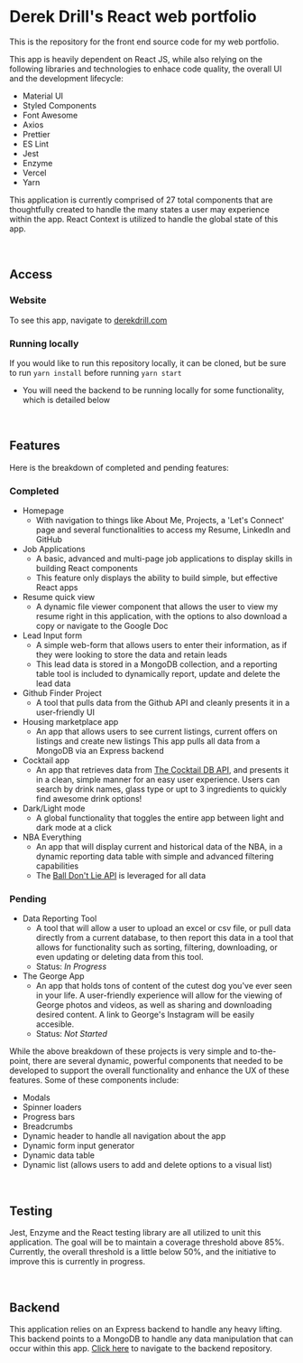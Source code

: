 # Derek Drill's React web portfolio

This is the repository for the front end source code for my web portfolio.

This app is heavily dependent on React JS, while also relying on the following libraries and technologies to enhace code quality, the overall UI and the development lifecycle:

  * Material UI
  * Styled Components
  * Font Awesome
  * Axios
  * Prettier
  * ES Lint
  * Jest
  * Enzyme
  * Vercel
  * Yarn

This application is currently comprised of 27 total components that are thoughtfully created to handle the many states a user may experience within the app. React Context is utilized to handle the global state of this app.

<br />

## Access

### Website

To see this app, navigate to <a href='https://derekdrill.com' target='_blank'>derekdrill.com</a>

### Running locally
If you would like to run this repository locally, it can be cloned, but be sure to run ```yarn install``` before running ```yarn start```

* You will need the backend to be running locally for some functionality, which is detailed below

<br />


## Features

Here is the breakdown of completed and pending features:

### Completed
<ul>
  <li>
    Homepage
    <ul>
      <li>
        With navigation to things like About Me, Projects, a 'Let's Connect' page and several functionalities to access my Resume, LinkedIn and GitHub
      </li> 
    </ul>
  </li>
  <li>
    Job Applications
    <ul>
      <li>
        A basic, advanced and multi-page job applications to display skills in building React components
      </li> 
      <li>
        This feature only displays the ability to build simple, but effective React apps
      </li> 
    </ul>
  </li>
  <li>
    Resume quick view
    <ul>
      <li>
        A dynamic file viewer component that allows the user to view my resume right in this application, with the options to also download a copy or navigate to the Google Doc
      </li> 
    </ul>
  </li>
  <li>
    Lead Input form
    <ul>
      <li>
        A simple web-form that allows users to enter their information, as if they were looking to store the data and retain leads
      </li> 
      <li>
        This lead data is stored in a MongoDB collection, and a reporting table tool is included to dynamically report, update and delete the lead data 
      </li>
    </ul>
  </li>
  <li>
    Github Finder Project
    <ul>
      <li>
        A tool that pulls data from the Github API and cleanly presents it in a user-friendly UI
      </li> 
    </ul>
  </li>
  <li>
    Housing marketplace app
    <ul>
      <li>
        An app that allows users to see current listings, current offers on listings and create new listings
        This app pulls all data from a MongoDB via an Express backend
      </li> 
    </ul>
  </li>
  <li>
    Cocktail app
    <ul>
      <li>
        An app that retrieves data from <a href='https://rapidapi.com/thecocktaildb/api/the-cocktail-db/' target='_blank'>The Cocktail DB API<a/>, and presents it in a clean, simple manner for an easy user experience. Users can search by drink names, glass type or upt to 3 ingredients to quickly find awesome drink options!
      </li> 
    </ul>
  </li>
  <li>
    Dark/Light mode
    <ul>
      <li>
        A global functionality that toggles the entire app between light and dark mode at a click
      </li> 
    </ul>
  </li>
  <li>
    NBA Everything
    <ul>
      <li>
        An app that will display current and historical data of the NBA, in a dynamic reporting data table with simple and advanced filtering capabilities
      </li> 
      <li>
        The <a href='https://www.balldontlie.io/#introduction' target='_blank'>Ball Don't Lie API</a> is leveraged for all data
      </li> 
    </ul>
  </li>
</ul>
  
### Pending
<ul>
  <li>
    Data Reporting Tool
    <ul>
      <li>
        A tool that will allow a user to upload an excel or csv file, or pull data directly from a current database, to then report this data in a tool that allows
        for functionality such as sorting, filtering, downloading, or even updating or deleting data from this tool.
      </li> 
      <li>
        Status: <em>In Progress</em>
      </li> 
    </ul>
  </li>
  <li>
    The George App
    <ul>
      <li>
        An app that holds tons of content of the cutest dog you've ever seen in your life. A user-friendly experience will allow for the viewing of George
        photos and videos, as well as sharing and downloading desired content. A link to George's Instagram will be easily accesible.
      </li> 
      <li>
        Status: <em>Not Started</em>
      </li> 
    </ul>
  </li>
</ul>

While the above breakdown of these projects is very simple and to-the-point, there are several dynamic, powerful components that needed to be developed
to support the overall functionality and enhance the UX of these
features. Some of these components include:

  * Modals
  * Spinner loaders
  * Progress bars
  * Breadcrumbs
  * Dynamic header to handle all navigation about the app
  * Dynamic form input generator
  * Dynamic data table
  * Dynamic list (allows users to add and delete options to a visual list)


<br />

## Testing

Jest, Enzyme and the React testing library are all utilized to unit this application. The goal will be to maintain a coverage threshold above 85%. Currently, the overall threshold is a little below 50%, and the initiative to improve this is currently in progress.

<br />

## Backend

This application relies on an Express backend to handle any heavy lifting. This backend points to a MongoDB to handle any data manipulation that can occur within this app. <a href='https://github.com/derekrdrill/react-web-portfolio-backend' target='_blank'>Click here</a> to navigate to the backend repository.

